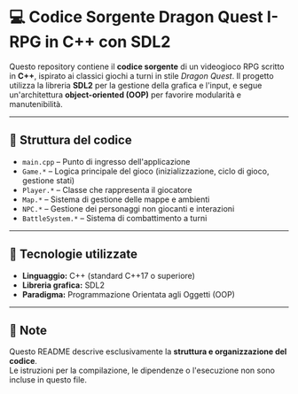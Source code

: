 # 💻 Codice Sorgente Dragon Quest I- RPG in C++ con SDL2

Questo repository contiene il **codice sorgente** di un videogioco RPG scritto in **C++**, ispirato ai classici giochi a turni in stile *Dragon Quest*. Il progetto utilizza la libreria **SDL2** per la gestione della grafica e l'input, e segue un'architettura **object-oriented (OOP)** per favorire modularità e manutenibilità.

---

## 📁 Struttura del codice

- `main.cpp` – Punto di ingresso dell'applicazione
- `Game.*` – Logica principale del gioco (inizializzazione, ciclo di gioco, gestione stati)
- `Player.*` – Classe che rappresenta il giocatore
- `Map.*` – Sistema di gestione delle mappe e ambienti
- `NPC.*` – Gestione dei personaggi non giocanti e interazioni
- `BattleSystem.*` – Sistema di combattimento a turni

---

## 🧱 Tecnologie utilizzate

- **Linguaggio:** C++ (standard C++17 o superiore)  
- **Libreria grafica:** SDL2  
- **Paradigma:** Programmazione Orientata agli Oggetti (OOP)

---

## 📌 Note

Questo README descrive esclusivamente la **struttura e organizzazione del codice**.  
Le istruzioni per la compilazione, le dipendenze o l'esecuzione non sono incluse in questo file.
